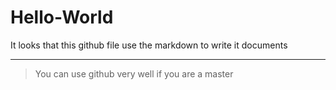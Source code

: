 # Hello-World

It looks that this github file use the markdown to write it documents

***

> You can use github very well if you are a master
